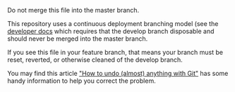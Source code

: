 Do not merge this file into the master branch.

This repository uses a continuous deployment branching model (see the [developer docs](./DEVELOPMENT.md) which requires that the develop branch disposable and should never be merged into the master branch.

If you see this file in your feature branch, that means your branch must be reset, reverted, or otherwise cleaned of the develop branch.

You may find this article ["How to undo (almost) anything with Git"](https://github.com/blog/2019-how-to-undo-almost-anything-with-git) has some handy information to help you correct the problem.